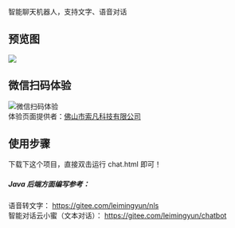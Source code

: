 智能聊天机器人，支持文字、语音对话

## 预览图
![](https://cdn.weiunity.com/site/341/news/fb8a388558ca4145b194ddf297ab4607.png)

## 微信扫码体验
![微信扫码体验](https://images.gitee.com/uploads/images/2019/0328/140434_bff68d69_429922.png "qrcode.png")
<br/>
体验页面提供者：[佛山市索凡科技有限公司](http://www.suofan.net.cn/)

## 使用步骤
下载下这个项目，直接双击运行 chat.html 即可！

##### Java 后端方面编写参考：<br/>
语音转文字： https://gitee.com/leimingyun/nls<br/>
智能对话云小蜜（文本对话）： https://gitee.com/leimingyun/chatbot 